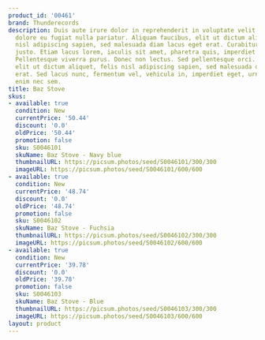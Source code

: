 ```yaml
---
product_id: '00461'
brand: Thunderecords
description: Duis aute irure dolor in reprehenderit in voluptate velit esse cillum
  dolore eu fugiat nulla pariatur. Aliquam faucibus, elit ut dictum aliquet, felis
  nisl adipiscing sapien, sed malesuada diam lacus eget erat. Curabitur eleifend fermentum
  justo. Etiam lacus lorem, iaculis sit amet, pharetra quis, imperdiet sit amet, lectus.
  Pellentesque viverra purus. Donec non lectus. Sed pellentesque orci. Aliquam faucibus,
  elit ut dictum aliquet, felis nisl adipiscing sapien, sed malesuada diam lacus eget
  erat. Sed lacus nunc, fermentum vel, vehicula in, imperdiet eget, urna. Donec varius
  enim nec sem.
title: Baz Stove
skus:
- available: true
  condition: New
  currentPrice: '50.44'
  discount: '0.0'
  oldPrice: '50.44'
  promotion: false
  sku: S0046101
  skuName: Baz Stove - Navy blue
  thumbnailURL: https://picsum.photos/seed/S0046101/300/300
  imageURL: https://picsum.photos/seed/S0046101/600/600
- available: true
  condition: New
  currentPrice: '48.74'
  discount: '0.0'
  oldPrice: '48.74'
  promotion: false
  sku: S0046102
  skuName: Baz Stove - Fuchsia
  thumbnailURL: https://picsum.photos/seed/S0046102/300/300
  imageURL: https://picsum.photos/seed/S0046102/600/600
- available: true
  condition: New
  currentPrice: '39.78'
  discount: '0.0'
  oldPrice: '39.78'
  promotion: false
  sku: S0046103
  skuName: Baz Stove - Blue
  thumbnailURL: https://picsum.photos/seed/S0046103/300/300
  imageURL: https://picsum.photos/seed/S0046103/600/600
layout: product
---
```

